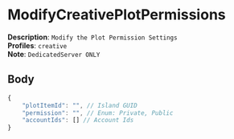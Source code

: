 # ModifyCreativePlotPermissions

**Description**: `Modify the Plot Permission Settings` \
**Profiles**: `creative` \
**Note**: `DedicatedServer ONLY`

## Body

```js
{
    "plotItemId": "", // Island GUID
    "permission": "", // Enum: Private, Public
    "accountIds": [] // Account Ids
}
```
